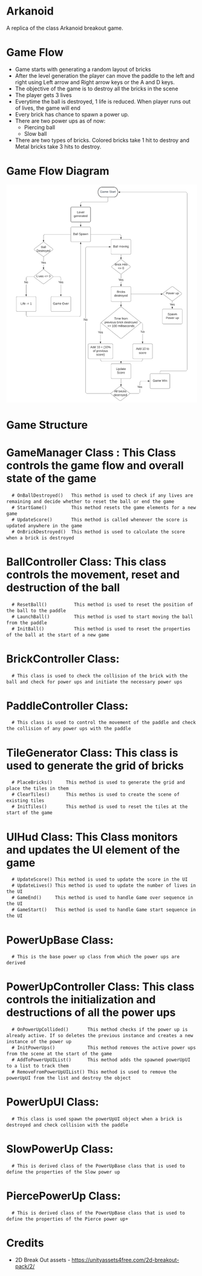 # Arkanoid
A replica of the class Arkanoid breakout game.

# Game Flow
* Game starts with generating a random layout of bricks
* After the level generation the player can move the paddle to the left and right using Left arrow and Right arrow keys or the A and D keys.
* The objective of the game is to destroy all the bricks in the scene
* The player gets 3 lives
* Everytime the ball is destroyed, 1 life is reduced. When player runs out of lives, the game will end
* Every brick has chance to spawn a power up.
* There are two power ups as of now:
  * Piercing ball
  * Slow ball
* There are two types of bricks. Colored bricks take 1 hit to destroy and Metal bricks take 3 hits to destroy.

# Game Flow Diagram
![alt text](https://github.com/sooraj2906/Arkanoid/blob/main/Arkanoid%20flowchart.png)

# Game Structure

 # GameManager Class : This Class controls the game flow and overall state of the game
      # OnBallDestroyed()   This method is used to check if any lives are remaining and decide whether to reset the ball or end the game
      # StartGame()         This method resets the game elements for a new game
      # UpdateScore()       This method is called whenever the score is updated anywhere in the game
      # OnBrickDestroyed()  This method is used to calculate the score when a brick is destroyed
      
 # BallController Class:  This class controls the movement, reset and destruction of the ball
      # ResetBall()          This method is used to reset the position of the ball to the paddle
      # LaunchBall()         This method is used to start moving the ball from the paddle
      # InitBall()           This method is used to reset the properties of the ball at the start of a new game
      
 # BrickController Class:
      # This class is used to check the collision of the brick with the ball and check for power ups and initiate the necessary power ups
      
 # PaddleController Class:
      # This class is used to control the movement of the paddle and check the collision of any power ups with the paddle
      
 # TileGenerator Class: This class is used to generate the grid of bricks
      # PlaceBricks()     This method is used to generate the grid and place the tiles in them
      # ClearTiles()      This methos is used to create the scene of existing tiles
      # InitTiles()       This method is used to reset the tiles at the start of the game
 
 # UIHud Class: This Class monitors and updates the UI element of the game
      # UpdateScore() This method is used to update the score in the UI
      # UpdateLives() This method is used to update the number of lives in the UI
      # GameEnd()     This method is used to handle Game over sequence in the UI
      # GameStart()   This method is used to handle Game start sequence in the UI
      
 # PowerUpBase Class: 
      # This is the base power up class from which the power ups are derived
 
 # PowerUpController Class: This class controls the initialization and destructions of all the power ups 
      # OnPowerUpCollided()       This method checks if the power up is already active. If so deletes the previous instance and creates a new instance of the power up
      # InitPowerUps()            This method removes the active power ups from the scene at the start of the game
      # AddToPowerUpUIList()      This method adds the spawned powerUpUI to a list to track them
      # RemoveFromPowerUpUIList() This method is used to remove the powerUpUI from the list and destroy the object
 
 # PowerUpUI Class: 
      # This class is used spawn the powerUpUI object when a brick is destroyed and check collision with the paddle
      
 # SlowPowerUp Class: 
      # This is derived class of the PowerUpBase class that is used to define the properties of the Slow power up
      
 # PiercePowerUp Class: 
      # This is derived class of the PowerUpBase class that is used to define the properties of the Pierce power up+
      
      
      
# Credits
* 2D Break Out assets - <https://unityassets4free.com/2d-breakout-pack/2/>
